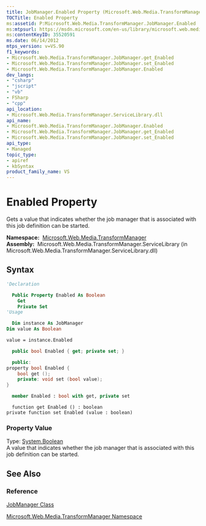 ```yaml
---
title: JobManager.Enabled Property (Microsoft.Web.Media.TransformManager)
TOCTitle: Enabled Property
ms:assetid: P:Microsoft.Web.Media.TransformManager.JobManager.Enabled
ms:mtpsurl: https://msdn.microsoft.com/en-us/library/microsoft.web.media.transformmanager.jobmanager.enabled(v=VS.90)
ms:contentKeyID: 35520591
ms.date: 06/14/2012
mtps_version: v=VS.90
f1_keywords:
- Microsoft.Web.Media.TransformManager.JobManager.get_Enabled
- Microsoft.Web.Media.TransformManager.JobManager.set_Enabled
- Microsoft.Web.Media.TransformManager.JobManager.Enabled
dev_langs:
- "csharp"
- "jscript"
- "vb"
- FSharp
- "cpp"
api_location:
- Microsoft.Web.Media.TransformManager.ServiceLibrary.dll
api_name:
- Microsoft.Web.Media.TransformManager.JobManager.Enabled
- Microsoft.Web.Media.TransformManager.JobManager.get_Enabled
- Microsoft.Web.Media.TransformManager.JobManager.set_Enabled
api_type:
- Managed
topic_type:
- apiref
- kbSyntax
product_family_name: VS
---
```


# Enabled Property

Gets a value that indicates whether the job manager that is associated with this job definition can be started.

**Namespace:**  [Microsoft.Web.Media.TransformManager](microsoft-web-media-transformmanager-namespace.md)  
**Assembly:**  Microsoft.Web.Media.TransformManager.ServiceLibrary (in Microsoft.Web.Media.TransformManager.ServiceLibrary.dll)

## Syntax

```vb
'Declaration

  Public Property Enabled As Boolean
    Get
    Private Set
'Usage

  Dim instance As JobManager
Dim value As Boolean

value = instance.Enabled
```

```csharp
  public bool Enabled { get; private set; }
```

```cpp
  public:
property bool Enabled {
    bool get ();
    private: void set (bool value);
}
```

``` fsharp
  member Enabled : bool with get, private set
```

```jscript
  function get Enabled () : boolean
private function set Enabled (value : boolean)
```

### Property Value

Type: [System.Boolean](https://msdn.microsoft.com/library/a28wyd50)  
A value that indicates whether the job manager that is associated with this job definition can be started.  

## See Also

### Reference

[JobManager Class](jobmanager-class-microsoft-web-media-transformmanager.md)

[Microsoft.Web.Media.TransformManager Namespace](microsoft-web-media-transformmanager-namespace.md)

